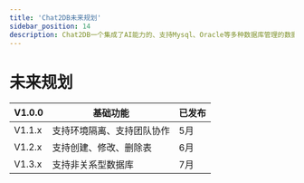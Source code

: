 ```yaml
---
title: 'Chat2DB未来规划'
sidebar_position: 14
description: Chat2DB一个集成了AI能力的、支持Mysql、Oracle等多种数据库管理的数据库客户端工具
---
```


# 未来规划
| V1.0.0 | 基础功能 | 已发布 |
| --- | --- | --- |
| V1.1.x | 支持环境隔离、支持团队协作 | 5月 |
| V1.2.x | 支持创建、修改、删除表 | 6月 |
| V1.3.x | 支持非关系型数据库 | 7月 |